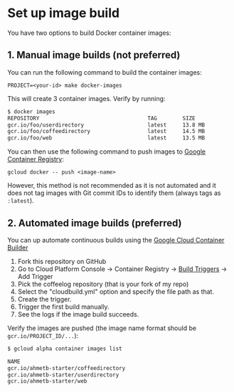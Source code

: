 # Set up image build

You have two options to build Docker container images:

## 1. Manual image builds (not preferred)

You can run the following command to build the container images:

    PROJECT=<your-id> make docker-images

This will create 3 container images. Verify by running:

```sh
$ docker images
REPOSITORY                                  TAG        SIZE
gcr.io/foo/userdirectory                    latest     13.8 MB
gcr.io/foo/coffeedirectory                  latest     14.5 MB
gcr.io/foo/web                              latest     13.5 MB
```
You can then use the following command to push images to 
[Google Container Registry](https://cloud.google.com/container-registry/):

    gcloud docker -- push <image-name>

However, this method is not recommended as it is not automated and it does not
tag images with Git commit IDs to identify them (always tags as `:latest`).

## 2. Automated image builds (preferred)

You can up automate continuous builds using the [Google Cloud Container
Builder](https://cloud.google.com/container-builder/)

1. Fork this repository on GitHub
1. Go to Cloud Platform Console &rarr; Container Registry &rarr; [Build Triggers](https://console.cloud.google.com/gcr/triggers)
   &rarr; Add Trigger
1. Pick the coffeelog repository (that is your fork of my repo)
1. Select the "cloudbuild.yml" option and specify the file path as that.
1. Create the trigger.
1. Trigger the first build manually.
1. See the logs if the image build succeeds.

Verify the images are pushed (the image name format should be
`gcr.io/PROJECT_ID/...`):

```sh
$ gcloud alpha container images list

NAME
gcr.io/ahmetb-starter/coffeedirectory
gcr.io/ahmetb-starter/userdirectory
gcr.io/ahmetb-starter/web
```
